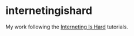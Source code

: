 # internetingishard
My work following the [Interneting Is Hard](https://internetingishard.com/) tutorials.
